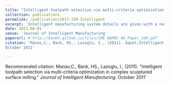 ```yaml
---
title: "Intelligent toolpath selection via multi-criteria optimization in complex sculptured surface milling"
collection: publications
permalink: /publication/2017-JIM-Intelligent
excerpt: 'Intelligent manufacturing system details are given with a novel toolpath optimization algorithm.'
date: 2011-06-01
venue: 'Journal of Intelligent Manufacturing'
paperurl: #'http://bankh.github.io/files/SME_NAMRC_46_Paper_140.pdf'
citation: 'Manav,C., Bank, HS., Lazoglu, I., (2011). &quot;Intelligent toolpath selection via multi-criteria optimization in complex sculptured surface milling.&quot; <i>Journal of Intelligent Manufacturing</i>.
October 2011'

---
```


Recommended citation: Manav,C., Bank, HS., Lazoglu, I., (2011). &quot;Intelligent toolpath selection via multi-criteria optimization in complex sculptured surface milling.&quot; <i>Journal of Intelligent Manufacturing</i>.
October 2011'
